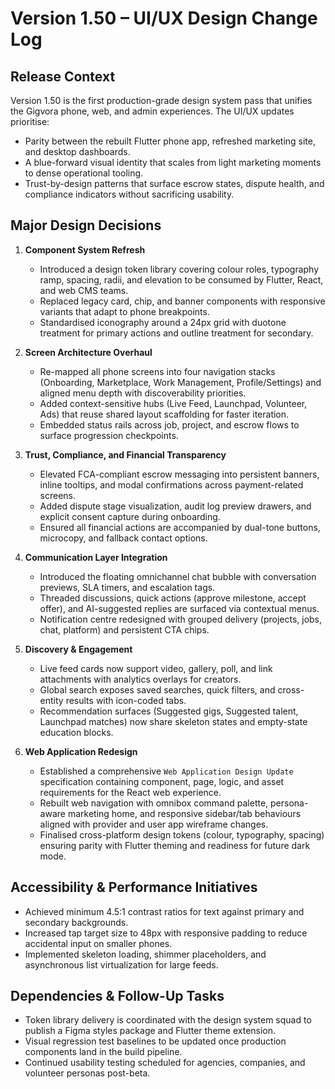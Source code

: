 # Version 1.50 – UI/UX Design Change Log

## Release Context
Version 1.50 is the first production-grade design system pass that unifies the Gigvora phone, web, and admin experiences. The UI/UX updates prioritise:
- Parity between the rebuilt Flutter phone app, refreshed marketing site, and desktop dashboards.
- A blue-forward visual identity that scales from light marketing moments to dense operational tooling.
- Trust-by-design patterns that surface escrow states, dispute health, and compliance indicators without sacrificing usability.

## Major Design Decisions
1. **Component System Refresh**
   - Introduced a design token library covering colour roles, typography ramp, spacing, radii, and elevation to be consumed by Flutter, React, and web CMS teams.
   - Replaced legacy card, chip, and banner components with responsive variants that adapt to phone breakpoints.
   - Standardised iconography around a 24px grid with duotone treatment for primary actions and outline treatment for secondary.

2. **Screen Architecture Overhaul**
   - Re-mapped all phone screens into four navigation stacks (Onboarding, Marketplace, Work Management, Profile/Settings) and aligned menu depth with discoverability priorities.
   - Added context-sensitive hubs (Live Feed, Launchpad, Volunteer, Ads) that reuse shared layout scaffolding for faster iteration.
   - Embedded status rails across job, project, and escrow flows to surface progression checkpoints.

3. **Trust, Compliance, and Financial Transparency**
   - Elevated FCA-compliant escrow messaging into persistent banners, inline tooltips, and modal confirmations across payment-related screens.
   - Added dispute stage visualization, audit log preview drawers, and explicit consent capture during onboarding.
   - Ensured all financial actions are accompanied by dual-tone buttons, microcopy, and fallback contact options.

4. **Communication Layer Integration**
   - Introduced the floating omnichannel chat bubble with conversation previews, SLA timers, and escalation tags.
   - Threaded discussions, quick actions (approve milestone, accept offer), and AI-suggested replies are surfaced via contextual menus.
   - Notification centre redesigned with grouped delivery (projects, jobs, chat, platform) and persistent CTA chips.

5. **Discovery & Engagement**
   - Live feed cards now support video, gallery, poll, and link attachments with analytics overlays for creators.
   - Global search exposes saved searches, quick filters, and cross-entity results with icon-coded tabs.
   - Recommendation surfaces (Suggested gigs, Suggested talent, Launchpad matches) now share skeleton states and empty-state education blocks.

6. **Web Application Redesign**
   - Established a comprehensive `Web Application Design Update` specification containing component, page, logic, and asset requirements for the React web experience.
   - Rebuilt web navigation with omnibox command palette, persona-aware marketing home, and responsive sidebar/tab behaviours aligned with provider and user app wireframe changes.
   - Finalised cross-platform design tokens (colour, typography, spacing) ensuring parity with Flutter theming and readiness for future dark mode.

## Accessibility & Performance Initiatives
- Achieved minimum 4.5:1 contrast ratios for text against primary and secondary backgrounds.
- Increased tap target size to 48px with responsive padding to reduce accidental input on smaller phones.
- Implemented skeleton loading, shimmer placeholders, and asynchronous list virtualization for large feeds.

## Dependencies & Follow-Up Tasks
- Token library delivery is coordinated with the design system squad to publish a Figma styles package and Flutter theme extension.
- Visual regression test baselines to be updated once production components land in the build pipeline.
- Continued usability testing scheduled for agencies, companies, and volunteer personas post-beta.
